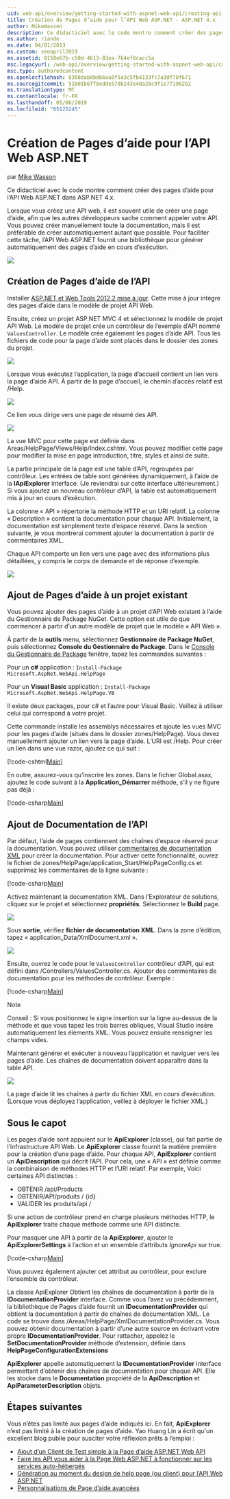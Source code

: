```yaml
---
uid: web-api/overview/getting-started-with-aspnet-web-api/creating-api-help-pages
title: Création de Pages d’aide pour l’API Web ASP.NET - ASP.NET 4.x
author: MikeWasson
description: Ce didacticiel avec le code montre comment créer des pages d’aide pour l’API Web ASP.NET dans ASP.NET 4.x.
ms.author: riande
ms.date: 04/01/2013
ms.custom: seoapril2019
ms.assetid: 0150e67b-c50d-4613-83ea-7b4ef8cacc5a
msc.legacyurl: /web-api/overview/getting-started-with-aspnet-web-api/creating-api-help-pages
msc.type: authoredcontent
ms.openlocfilehash: 8308dab8bd66aa8f5a3c5fb4133fc7a3df78f671
ms.sourcegitcommit: 51b01b6ff8edde57d8243e4da28c9f1e7f1962b2
ms.translationtype: MT
ms.contentlocale: fr-FR
ms.lasthandoff: 05/06/2019
ms.locfileid: "65125245"
---
```

# <a name="creating-help-pages-for-aspnet-web-api"></a>Création de Pages d’aide pour l’API Web ASP.NET

par [Mike Wasson](https://github.com/MikeWasson)

Ce didacticiel avec le code montre comment créer des pages d’aide pour l’API Web ASP.NET dans ASP.NET 4.x.

Lorsque vous créez une API web, il est souvent utile de créer une page d’aide, afin que les autres développeurs sache comment appeler votre API. Vous pouvez créer manuellement toute la documentation, mais il est préférable de créer automatiquement autant que possible. Pour faciliter cette tâche, l’API Web ASP.NET fournit une bibliothèque pour générer automatiquement des pages d’aide en cours d’exécution.

![](creating-api-help-pages/_static/image1.png)

## <a name="creating-api-help-pages"></a>Création de Pages d’aide de l’API

Installer [ASP.NET et Web Tools 2012.2 mise à jour](https://go.microsoft.com/fwlink/?LinkId=282650). Cette mise à jour intègre des pages d’aide dans le modèle de projet API Web.

Ensuite, créez un projet ASP.NET MVC 4 et sélectionnez le modèle de projet API Web. Le modèle de projet crée un contrôleur de l’exemple d’API nommé `ValuesController`. Le modèle crée également les pages d’aide API. Tous les fichiers de code pour la page d’aide sont placés dans le dossier des zones du projet.

![](creating-api-help-pages/_static/image2.png)

Lorsque vous exécutez l’application, la page d’accueil contient un lien vers la page d’aide API. À partir de la page d’accueil, le chemin d’accès relatif est /Help.

![](creating-api-help-pages/_static/image3.png)

Ce lien vous dirige vers une page de résumé des API.

![](creating-api-help-pages/_static/image4.png)

La vue MVC pour cette page est définie dans Areas/HelpPage/Views/Help/Index.cshtml. Vous pouvez modifier cette page pour modifier la mise en page introduction, titre, styles et ainsi de suite.

La partie principale de la page est une table d’API, regroupées par contrôleur. Les entrées de table sont générées dynamiquement, à l’aide de la **IApiExplorer** interface. (Je reviendrai sur cette interface ultérieurement.) Si vous ajoutez un nouveau contrôleur d’API, la table est automatiquement mis à jour en cours d’exécution.

La colonne « API » répertorie la méthode HTTP et un URI relatif. La colonne « Description » contient la documentation pour chaque API. Initialement, la documentation est simplement texte d’espace réservé. Dans la section suivante, je vous montrerai comment ajouter la documentation à partir de commentaires XML.

Chaque API comporte un lien vers une page avec des informations plus détaillées, y compris le corps de demande et de réponse d’exemple.

![](creating-api-help-pages/_static/image5.png)

## <a name="adding-help-pages-to-an-existing-project"></a>Ajout de Pages d’aide à un projet existant

Vous pouvez ajouter des pages d’aide à un projet d’API Web existant à l’aide du Gestionnaire de Package NuGet. Cette option est utile de que commencer à partir d’un autre modèle de projet que le modèle « API Web ».

À partir de la **outils** menu, sélectionnez **Gestionnaire de Package NuGet**, puis sélectionnez **Console du Gestionnaire de Package**. Dans le [Console du Gestionnaire de Package](http://docs.nuget.org/docs/start-here/using-the-package-manager-console) fenêtre, tapez les commandes suivantes :

Pour un **c#** application : `Install-Package Microsoft.AspNet.WebApi.HelpPage`

Pour un **Visual Basic** application : `Install-Package Microsoft.AspNet.WebApi.HelpPage.VB`

Il existe deux packages, pour c# et l’autre pour Visual Basic. Veillez à utiliser celui qui correspond à votre projet.

Cette commande installe les assemblys nécessaires et ajoute les vues MVC pour les pages d’aide (situés dans le dossier zones/HelpPage). Vous devez manuellement ajouter un lien vers la page d’aide. L’URI est /Help. Pour créer un lien dans une vue razor, ajoutez ce qui suit :

[!code-cshtml[Main](creating-api-help-pages/samples/sample1.cshtml)]

En outre, assurez-vous qu’inscrire les zones. Dans le fichier Global.asax, ajoutez le code suivant à la **Application\_Démarrer** méthode, s’il y ne figure pas déjà :

[!code-csharp[Main](creating-api-help-pages/samples/sample2.cs?highlight=4)]

## <a name="adding-api-documentation"></a>Ajout de Documentation de l’API

Par défaut, l’aide de pages contiennent des chaînes d’espace réservé pour la documentation. Vous pouvez utiliser [commentaires de documentation XML](https://msdn.microsoft.com/library/b2s063f7.aspx) pour créer la documentation. Pour activer cette fonctionnalité, ouvrez le fichier de zones/HelpPage/application\_Start/HelpPageConfig.cs et supprimez les commentaires de la ligne suivante :

[!code-csharp[Main](creating-api-help-pages/samples/sample3.cs)]

Activez maintenant la documentation XML. Dans l’Explorateur de solutions, cliquez sur le projet et sélectionnez **propriétés**. Sélectionnez le **Build** page.

![](creating-api-help-pages/_static/image6.png)

Sous **sortie**, vérifiez **fichier de documentation XML**. Dans la zone d’édition, tapez « application\_Data/XmlDocument.xml ».

![](creating-api-help-pages/_static/image7.png)

Ensuite, ouvrez le code pour le `ValuesController` contrôleur d’API, qui est défini dans /Controllers/ValuesController.cs. Ajouter des commentaires de documentation pour les méthodes de contrôleur. Exemple :

[!code-csharp[Main](creating-api-help-pages/samples/sample4.cs)]

> [!NOTE]
> Conseil : Si vous positionnez le signe insertion sur la ligne au-dessus de la méthode et que vous tapez les trois barres obliques, Visual Studio insère automatiquement les éléments XML. Vous pouvez ensuite renseigner les champs vides.

Maintenant générer et exécuter à nouveau l’application et naviguer vers les pages d’aide. Les chaînes de documentation doivent apparaître dans la table API.

![](creating-api-help-pages/_static/image8.png)

La page d’aide lit les chaînes à partir du fichier XML en cours d’exécution. (Lorsque vous déployez l’application, veillez à déployer le fichier XML.)

## <a name="under-the-hood"></a>Sous le capot

Les pages d’aide sont appuient sur le **ApiExplorer** (classe), qui fait partie de l’infrastructure API Web. Le **ApiExplorer** classe fournit la matière première pour la création d’une page d’aide. Pour chaque API, **ApiExplorer** contient un **ApiDescription** qui décrit l’API. Pour cela, une « API » est définie comme la combinaison de méthodes HTTP et l’URI relatif. Par exemple, Voici certaines API distinctes :

- OBTENIR /api/Products
- OBTENIR/API/produits / {id}
- VALIDER les produits/api /

Si une action de contrôleur prend en charge plusieurs méthodes HTTP, le **ApiExplorer** traite chaque méthode comme une API distincte.

Pour masquer une API à partir de la **ApiExplorer**, ajouter le **ApiExplorerSettings** à l’action et un ensemble d’attributs *IgnoreApi* sur true.

[!code-csharp[Main](creating-api-help-pages/samples/sample5.cs)]

Vous pouvez également ajouter cet attribut au contrôleur, pour exclure l’ensemble du contrôleur.

La classe ApiExplorer Obtient les chaînes de documentation à partir de la **IDocumentationProvider** interface. Comme vous l’avez vu précédemment, la bibliothèque de Pages d’aide fournit un **IDocumentationProvider** qui obtient la documentation à partir de chaînes de documentation XML. Le code se trouve dans /Areas/HelpPage/XmlDocumentationProvider.cs. Vous pouvez obtenir documentation à partir d’une autre source en écrivant votre propre **IDocumentationProvider**. Pour rattacher, appelez le **SetDocumentationProvider** méthode d’extension, définie dans **HelpPageConfigurationExtensions**

**ApiExplorer** appelle automatiquement la **IDocumentationProvider** interface permettant d’obtenir des chaînes de documentation pour chaque API. Elle les stocke dans le **Documentation** propriété de la **ApiDescription** et **ApiParameterDescription** objets.

## <a name="next-steps"></a>Étapes suivantes

Vous n’êtes pas limité aux pages d’aide indiqués ici. En fait, **ApiExplorer** n’est pas limité à la création de pages d’aide. Yao Huang Lin a écrit qu'un excellent blog publie pour susciter votre réflexion prêts à l’emploi :

- [Ajout d’un Client de Test simple à la Page d’aide ASP.NET Web API](https://blogs.msdn.com/b/yaohuang1/archive/2012/12/02/adding-a-simple-test-client-to-asp-net-web-api-help-page.aspx)
- [Faire les API vous aider à la Page Web ASP.NET à fonctionner sur les services auto-hébergés](https://blogs.msdn.com/b/yaohuang1/archive/2012/12/20/making-asp-net-web-api-help-page-work-on-self-hosted-services.aspx)
- [Génération au moment du design de help page (ou client) pour l’API Web ASP.NET](https://blogs.msdn.com/b/yaohuang1/archive/2013/01/20/design-time-generation-of-help-page-or-proxy-for-asp-net-web-api.aspx)
- [Personnalisations de Page d’aide avancées](https://blogs.msdn.com/b/yaohuang1/archive/2012/12/10/asp-net-web-api-help-page-part-3-advanced-help-page-customizations.aspx)
